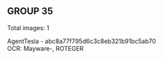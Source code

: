 ## GROUP 35
Total images: 1  

AgentTesla - abc8a77f795d6c3c8eb321b91bc5ab70  
OCR: Mayware-, ROTEGER  

